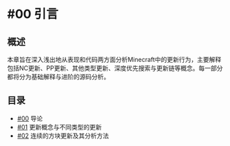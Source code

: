 # #00 引言

## 概述

本章旨在深入浅出地从表现和代码两方面分析Minecraft中的更新行为，主要解释包括NC更新、PP更新、其他类型更新、深度优先搜索与更新链等概念。每一部分都将分为基础解释与进阶的源码分析。

## 目录

- [#00](./00-导论.md) 导论
- [#01](./01-更新概念与不同类型的更新.md) 更新概念与不同类型的更新
- [#02](./02-连续的方块更新及其分析方法.md) 连续的方块更新及其分析方法